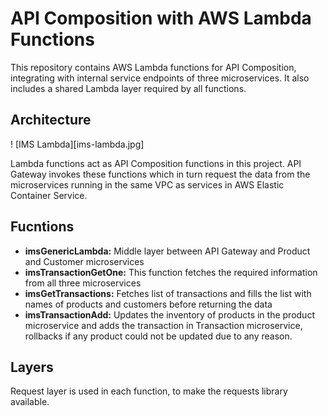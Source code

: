 # API Composition with AWS Lambda Functions

This repository contains AWS Lambda functions for API Composition, integrating with internal service endpoints of three microservices. It also includes a shared Lambda layer required by all functions.

## Architecture

! [IMS Lambda][ims-lambda.jpg]

Lambda functions act as API Composition functions in this project. API Gateway invokes these functions which in turn request the data from the microservices running in the same VPC as services in AWS Elastic Container Service.

## Fucntions

- **imsGenericLambda:** Middle layer between API Gateway and Product and Customer microservices
- **imsTransactionGetOne:** This function fetches the required information from all three microservices
- **imsGetTransactions:** Fetches list of transactions and fills the list with names of products and customers before returning the data
- **imsTransactionAdd:** Updates the inventory of products in the product microservice and adds the transaction in Transaction microservice, rollbacks if any product could not be updated due to any reason.

## Layers

Request layer is used in each function, to make the requests library available.
